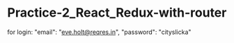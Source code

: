 # Practice-2_React_Redux-with-router
for login:
    "email": "eve.holt@reqres.in",
    "password": "cityslicka"
